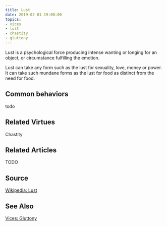 ```yaml
---
title: Lust
date: 2019-02-01 19:00:00
topics: 
- vices
- lust
- chastity
- gluttony
---
```


Lust is a psychological force producing intense wanting or longing for an
object, or circumstance fulfilling the emotion.

Lust can take any form such as the lust for sexuality, love, money or power. It
can take such mundane forms as the lust for food as distinct from the need for
food.

## Common behaviors
todo

## Related Virtues
Chastity

## Related Articles
TODO

## Source
[Wikipedia: Lust](https://en.wikipedia.org/wiki/Lust)

## See Also
[Vices: Gluttony](../gluttony)
